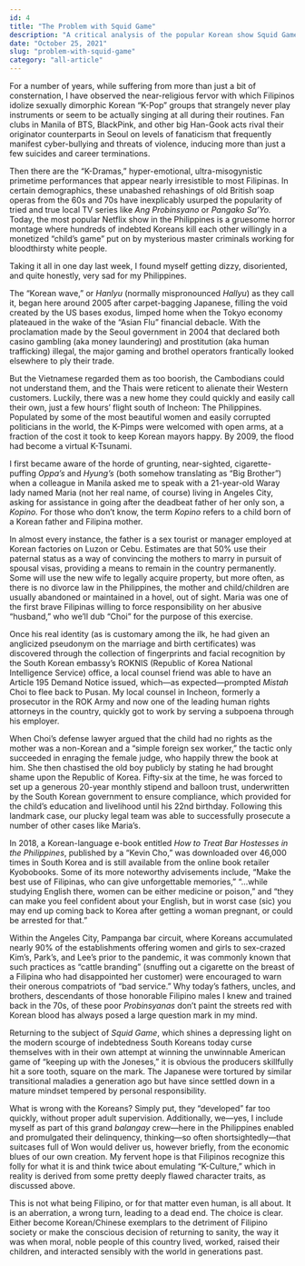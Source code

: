 ```yaml
---
id: 4
title: "The Problem with Squid Game"
description: "A critical analysis of the popular Korean show Squid Game and its social, economic, and political messages."
date: "October 25, 2021"
slug: "problem-with-squid-game"
category: "all-article"
---
```


For a number of years, while suffering from more than just a bit of consternation, I have observed the near-religious fervor with which Filipinos idolize sexually dimorphic Korean “K-Pop” groups that strangely never play instruments or seem to be actually singing at all during their routines. Fan clubs in Manila of BTS, BlackPink, and other big Han-Gook acts rival their originator counterparts in Seoul on levels of fanaticism that frequently manifest cyber-bullying and threats of violence, inducing more than just a few suicides and career terminations.

Then there are the “K-Dramas,” hyper-emotional, ultra-misogynistic primetime performances that appear nearly irresistible to most Filipinas. In certain demographics, these unabashed rehashings of old British soap operas from the 60s and 70s have inexplicably usurped the popularity of tried and true local TV series like _Ang Probinsyano_ or _Pangako Sa’Yo._ Today, the most popular Netflix show in the Philippines is a gruesome horror montage where hundreds of indebted Koreans kill each other willingly in a monetized “child’s game” put on by mysterious master criminals working for bloodthirsty white people.

Taking it all in one day last week, I found myself getting dizzy, disoriented, and quite honestly, very sad for my Philippines.

The “Korean wave,” or _Hanlyu_ (normally mispronounced _Hallyu_) as they call it, began here around 2005 after carpet-bagging Japanese, filling the void created by the US bases exodus, limped home when the Tokyo economy plateaued in the wake of the “Asian Flu” financial debacle. With the proclamation made by the Seoul government in 2004 that declared both casino gambling (aka money laundering) and prostitution (aka human trafficking) illegal, the major gaming and brothel operators frantically looked elsewhere to ply their trade.

But the Vietnamese regarded them as too boorish, the Cambodians could not understand them, and the Thais were reticent to alienate their Western customers. Luckily, there was a new home they could quickly and easily call their own, just a few hours’ flight south of Incheon: The Philippines. Populated by some of the most beautiful women and easily corrupted politicians in the world, the K-Pimps were welcomed with open arms, at a fraction of the cost it took to keep Korean mayors happy. By 2009, the flood had become a virtual K-Tsunami.

I first became aware of the horde of grunting, near-sighted, cigarette-puffing _Oppa’s_ and _Hyung’s_ (both somehow translating as “Big Brother”) when a colleague in Manila asked me to speak with a 21-year-old Waray lady named Maria (not her real name, of course) living in Angeles City, asking for assistance in going after the deadbeat father of her only son, a _Kopino._ For those who don’t know, the term _Kopino_ refers to a child born of a Korean father and Filipina mother.

In almost every instance, the father is a sex tourist or manager employed at Korean factories on Luzon or Cebu. Estimates are that 50% use their paternal status as a way of convincing the mothers to marry in pursuit of spousal visas, providing a means to remain in the country permanently. Some will use the new wife to legally acquire property, but more often, as there is no divorce law in the Philippines, the mother and child/children are usually abandoned or maintained in a hovel, out of sight. Maria was one of the first brave Filipinas willing to force responsibility on her abusive “husband,” who we’ll dub “Choi” for the purpose of this exercise.

Once his real identity (as is customary among the ilk, he had given an anglicized pseudonym on the marriage and birth certificates) was discovered through the collection of fingerprints and facial recognition by the South Korean embassy’s ROKNIS (Republic of Korea National Intelligence Service) office, a local counsel friend was able to have an Article 195 Demand Notice issued, which—as expected—prompted _Mistah_ Choi to flee back to Pusan. My local counsel in Incheon, formerly a prosecutor in the ROK Army and now one of the leading human rights attorneys in the country, quickly got to work by serving a subpoena through his employer.

When Choi’s defense lawyer argued that the child had no rights as the mother was a non-Korean and a “simple foreign sex worker,” the tactic only succeeded in enraging the female judge, who happily threw the book at him. She then chastised the old boy publicly by stating he had brought shame upon the Republic of Korea. Fifty-six at the time, he was forced to set up a generous 20-year monthly stipend and balloon trust, underwritten by the South Korean government to ensure compliance, which provided for the child’s education and livelihood until his 22nd birthday. Following this landmark case, our plucky legal team was able to successfully prosecute a number of other cases like Maria’s.

In 2018, a Korean-language e-book entitled _How to Treat Bar Hostesses in the Philippines_, published by a “Kevin Cho,” was downloaded over 46,000 times in South Korea and is still available from the online book retailer Kyobobooks. Some of its more noteworthy advisements include, “Make the best use of Filipinas, who can give unforgettable memories,” “…while studying English there, women can be either medicine or poison,” and “they can make you feel confident about your English, but in worst case (sic) you may end up coming back to Korea after getting a woman pregnant, or could be arrested for that.”

Within the Angeles City, Pampanga bar circuit, where Koreans accumulated nearly 90% of the establishments offering women and girls to sex-crazed Kim’s, Park’s, and Lee’s prior to the pandemic, it was commonly known that such practices as “cattle branding” (snuffing out a cigarette on the breast of a Filipina who had disappointed her customer) were encouraged to warn their onerous compatriots of “bad service.” Why today’s fathers, uncles, and brothers, descendants of those honorable Filipino males I knew and trained back in the 70s, of these poor _Probinsyanas_ don’t paint the streets red with Korean blood has always posed a large question mark in my mind.

Returning to the subject of _Squid Game_, which shines a depressing light on the modern scourge of indebtedness South Koreans today curse themselves with in their own attempt at winning the unwinnable American game of “keeping up with the Joneses,” it is obvious the producers skillfully hit a sore tooth, square on the mark. The Japanese were tortured by similar transitional maladies a generation ago but have since settled down in a mature mindset tempered by personal responsibility.

What is wrong with the Koreans? Simply put, they “developed” far too quickly, without proper adult supervision. Additionally, we—yes, I include myself as part of this grand _balangay_ crew—here in the Philippines enabled and promulgated their delinquency, thinking—so often shortsightedly—that suitcases full of Won would deliver us, however briefly, from the economic blues of our own creation. My fervent hope is that Filipinos recognize this folly for what it is and think twice about emulating “K-Culture,” which in reality is derived from some pretty deeply flawed character traits, as discussed above.

This is not what being Filipino, or for that matter even human, is all about. It is an aberration, a wrong turn, leading to a dead end. The choice is clear. Either become Korean/Chinese exemplars to the detriment of Filipino society or make the conscious decision of returning to sanity, the way it was when moral, noble people of this country lived, worked, raised their children, and interacted sensibly with the world in generations past.
